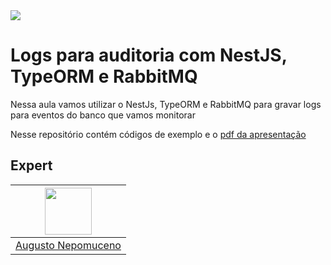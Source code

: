 <img src="https://storage.googleapis.com/golden-wind/experts-club/capa-github.svg" />

# Logs para auditoria com NestJS, TypeORM e RabbitMQ

Nessa aula vamos utilizar o NestJs, TypeORM e RabbitMQ para gravar logs para eventos do banco que vamos monitorar

Nesse repositório contém códigos de exemplo e o [pdf da apresentação](Logs-para-auditoria-com-NestJS-TypeORM-RabbitMQ.pdf)

## Expert

| [<img src="https://avatars2.githubusercontent.com/u/2956310?s=460&u=0ba16a79456c2f250e7579cb388fa18c5c2d7d65&v=4" width="75px;"/>](https://github.com/augustofnl) |
| :-: |
|[Augusto Nepomuceno](https://github.com/augustofnl)|